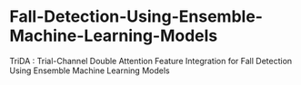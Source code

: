 # Fall-Detection-Using-Ensemble-Machine-Learning-Models
TriDA : Trial-Channel Double Attention Feature Integration for Fall Detection Using Ensemble Machine Learning Models
